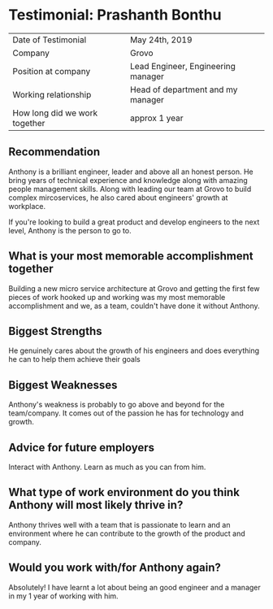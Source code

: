 # Testimonial: Prashanth Bonthu

|||
|-------------------------------|---------------------------------------------------------------------------------------------|
| Date of Testimonial           | May 24th, 2019
| Company                       | Grovo                                                          |
| Position at company           | Lead Engineer, Engineering manager                                               |
| Working relationship          | Head of department and my manager |
| How long did we work together | approx 1 year                                             |

## Recommendation

Anthony is a brilliant engineer, leader and above all an honest person.
He bring years of technical experience and knowledge along with amazing people management skills.
Along with leading our team at Grovo to build complex mircoservices, he also cared about engineers' growth at workplace.

If you're looking to build a great product and develop engineers to the next level, Anthony is the person to go to.

## What is your most memorable accomplishment together

Building a new micro service architecture at Grovo and getting the first few pieces of work hooked up and working was my most memorable accomplishment and we, as a team, couldn't have done it without Anthony.

## Biggest Strengths

He genuinely cares about the growth of his engineers and does everything he can to help them achieve their goals

## Biggest Weaknesses

Anthony's weakness is probably to go above and beyond for the team/company. It comes out of the passion he has for technology and growth.

## Advice for future employers

Interact with Anthony. Learn as much as you can from him.

## What type of work environment do you think Anthony will most likely thrive in?

Anthony thrives well with a team that is passionate to learn and an environment where he can contribute to the growth of the product and company.

## Would you work with/for Anthony again?

Absolutely!
I have learnt a lot about being an good engineer and a manager in my 1 year of working with him.
